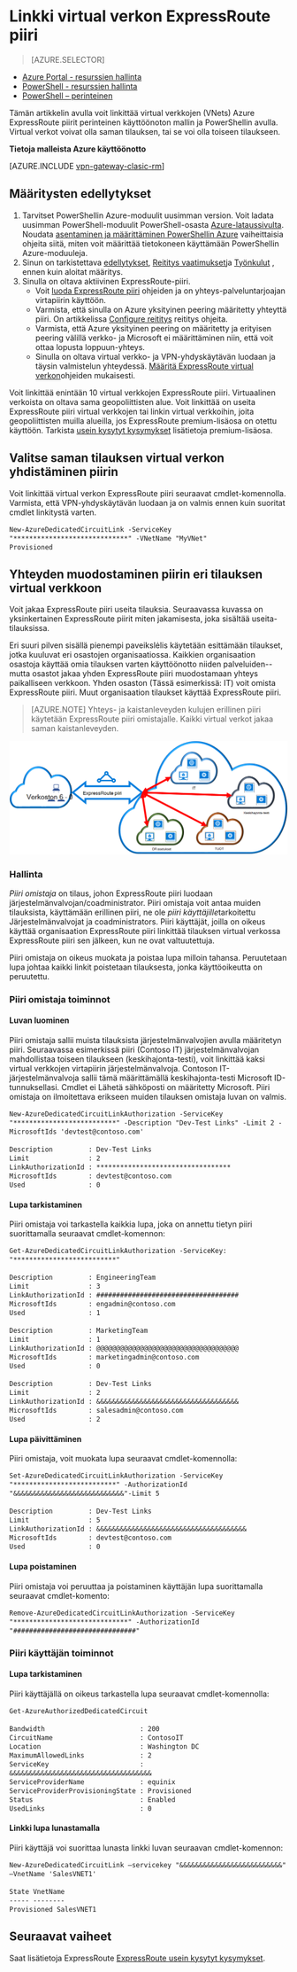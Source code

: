 <properties
   pageTitle="Linkki virtual verkon ExpressRoute piiri perinteinen käyttöönoton mallin ja PowerShellin avulla | Microsoft Azure"
   description="Tässä asiakirjassa on yleiskatsaus siitä, miten virtual verkkojen (VNets) ExpressRoute piirit perinteinen käyttöönoton mallin ja PowerShellin avulla."
   services="expressroute"
   documentationCenter="na"
   authors="ganesr"
   manager="carmonm"
   editor=""
   tags="azure-service-management"/>
<tags
   ms.service="expressroute"
   ms.devlang="na"
   ms.topic="article"
   ms.tgt_pltfrm="na"
   ms.workload="infrastructure-services"
   ms.date="10/10/2016"
   ms.author="ganesr" />

# <a name="link-a-virtual-network-to-an-expressroute-circuit"></a>Linkki virtual verkon ExpressRoute piiri

> [AZURE.SELECTOR]
- [Azure Portal - resurssien hallinta](expressroute-howto-linkvnet-portal-resource-manager.md)
- [PowerShell - resurssien hallinta](expressroute-howto-linkvnet-arm.md)
- [PowerShell – perinteinen](expressroute-howto-linkvnet-classic.md)



Tämän artikkelin avulla voit linkittää virtual verkkojen (VNets) Azure ExpressRoute piirit perinteinen käyttöönoton mallin ja PowerShellin avulla. Virtual verkot voivat olla saman tilauksen, tai se voi olla toiseen tilaukseen.

**Tietoja malleista Azure käyttöönotto**

[AZURE.INCLUDE [vpn-gateway-clasic-rm](../../includes/vpn-gateway-classic-rm-include.md)]

## <a name="configuration-prerequisites"></a>Määritysten edellytykset

1. Tarvitset PowerShellin Azure-moduulit uusimman version. Voit ladata uusimman PowerShell-moduulit PowerShell-osasta [Azure-lataussivulta](https://azure.microsoft.com/downloads/). Noudata [asentaminen ja määrittäminen PowerShellin Azure](../powershell-install-configure.md) vaiheittaisia ohjeita siitä, miten voit määrittää tietokoneen käyttämään PowerShellin Azure-moduuleja.
2. Sinun on tarkistettava [edellytykset](expressroute-prerequisites.md), [Reititys vaatimukset](expressroute-routing.md)ja [Työnkulut](expressroute-workflows.md) , ennen kuin aloitat määritys.
3. Sinulla on oltava aktiivinen ExpressRoute-piiri.
    - Voit [luoda ExpressRoute piiri](expressroute-howto-circuit-classic.md) ohjeiden ja on yhteys-palveluntarjoajan virtapiirin käyttöön.
    - Varmista, että sinulla on Azure yksityinen peering määritetty yhteyttä piiri. On artikkelissa [Configure reititys](expressroute-howto-routing-classic.md) reititys ohjeita.
    - Varmista, että Azure yksityinen peering on määritetty ja erityisen peering välillä verkko- ja Microsoft ei määrittäminen niin, että voit ottaa lopusta loppuun-yhteys.
    - Sinulla on oltava virtual verkko- ja VPN-yhdyskäytävän luodaan ja täysin valmistelun yhteydessä. [Määritä ExpressRoute virtual verkon](expressroute-howto-vnet-portal-classic.md)ohjeiden mukaisesti.

Voit linkittää enintään 10 virtual verkkojen ExpressRoute piiri. Virtuaalinen verkoista on oltava sama geopoliittisten alue. Voit linkittää on useita ExpressRoute piiri virtual verkkojen tai linkin virtual verkkoihin, joita geopoliittisten muilla alueilla, jos ExpressRoute premium-lisäosa on otettu käyttöön. Tarkista [usein kysytyt kysymykset](expressroute-faqs.md) lisätietoja premium-lisäosa.

## <a name="connect-a-virtual-network-in-the-same-subscription-to-a-circuit"></a>Valitse saman tilauksen virtual verkon yhdistäminen piirin

Voit linkittää virtual verkon ExpressRoute piiri seuraavat cmdlet-komennolla. Varmista, että VPN-yhdyskäytävän luodaan ja on valmis ennen kuin suoritat cmdlet linkitystä varten.

    New-AzureDedicatedCircuitLink -ServiceKey "*****************************" -VNetName "MyVNet"
    Provisioned

## <a name="connect-a-virtual-network-in-a-different-subscription-to-a-circuit"></a>Yhteyden muodostaminen piirin eri tilauksen virtual verkkoon

Voit jakaa ExpressRoute piiri useita tilauksia. Seuraavassa kuvassa on yksinkertainen ExpressRoute piirit miten jakamisesta, joka sisältää useita-tilauksissa.

Eri suuri pilven sisällä pienempi paveikslėlis käytetään esittämään tilaukset, jotka kuuluvat eri osastojen organisaatiossa. Kaikkien organisaation osastoja käyttää omia tilauksen varten käyttöönotto niiden palveluiden--mutta osastot jakaa yhden ExpressRoute piiri muodostamaan yhteys paikalliseen verkkoon. Yhden osaston (Tässä esimerkissä: IT) voit omista ExpressRoute piiri. Muut organisaation tilaukset käyttää ExpressRoute piiri.

>[AZURE.NOTE] Yhteys- ja kaistanleveyden kulujen erillinen piiri käytetään ExpressRoute piiri omistajalle. Kaikki virtual verkot jakaa saman kaistanleveyden.

![Usean tilauksen yhteys](./media/expressroute-howto-linkvnet-classic/cross-subscription.png)

### <a name="administration"></a>Hallinta

*Piiri omistaja* on tilaus, johon ExpressRoute piiri luodaan järjestelmänvalvojan/coadministrator. Piiri omistaja voit antaa muiden tilauksista, käyttämään erillinen piiri, ne ole *piiri käyttäjille*tarkoitettu Järjestelmänvalvojat ja coadministrators. Piiri käyttäjät, joilla on oikeus käyttää organisaation ExpressRoute piiri linkittää tilauksen virtual verkossa ExpressRoute piiri sen jälkeen, kun ne ovat valtuutettuja.

Piiri omistaja on oikeus muokata ja poistaa lupa milloin tahansa. Peruutetaan lupa johtaa kaikki linkit poistetaan tilauksesta, jonka käyttöoikeutta on peruutettu.

### <a name="circuit-owner-operations"></a>Piiri omistaja toiminnot

#### <a name="creating-an-authorization"></a>Luvan luominen

Piiri omistaja sallii muista tilauksista järjestelmänvalvojien avulla määritetyn piiri. Seuraavassa esimerkissä piiri (Contoso IT) järjestelmänvalvojan mahdollistaa toiseen tilaukseen (keskihajonta-testi), voit linkittää kaksi virtual verkkojen virtapiirin järjestelmänvalvoja. Contoson IT-järjestelmänvalvoja sallii tämä määrittämällä keskihajonta-testi Microsoft ID-tunnuksellasi. Cmdlet ei Lähetä sähköposti on määritetty Microsoft. Piiri omistaja on ilmoitettava erikseen muiden tilauksen omistaja luvan on valmis.

    New-AzureDedicatedCircuitLinkAuthorization -ServiceKey "**************************" -Description "Dev-Test Links" -Limit 2 -MicrosoftIds 'devtest@contoso.com'

    Description         : Dev-Test Links
    Limit               : 2
    LinkAuthorizationId : **********************************
    MicrosoftIds        : devtest@contoso.com
    Used                : 0

#### <a name="reviewing-authorizations"></a>Lupa tarkistaminen

Piiri omistaja voi tarkastella kaikkia lupa, joka on annettu tietyn piiri suorittamalla seuraavat cmdlet-komennon:

    Get-AzureDedicatedCircuitLinkAuthorization -ServiceKey: "**************************"

    Description         : EngineeringTeam
    Limit               : 3
    LinkAuthorizationId : ####################################
    MicrosoftIds        : engadmin@contoso.com
    Used                : 1

    Description         : MarketingTeam
    Limit               : 1
    LinkAuthorizationId : @@@@@@@@@@@@@@@@@@@@@@@@@@@@@@@@@@@@
    MicrosoftIds        : marketingadmin@contoso.com
    Used                : 0

    Description         : Dev-Test Links
    Limit               : 2
    LinkAuthorizationId : &&&&&&&&&&&&&&&&&&&&&&&&&&&&&&&&&&&&
    MicrosoftIds        : salesadmin@contoso.com
    Used                : 2


#### <a name="updating-authorizations"></a>Lupa päivittäminen

Piiri omistaja, voit muokata lupa seuraavat cmdlet-komennolla:

    Set-AzureDedicatedCircuitLinkAuthorization -ServiceKey "**************************" -AuthorizationId "&&&&&&&&&&&&&&&&&&&&&&&&&&&&"-Limit 5

    Description         : Dev-Test Links
    Limit               : 5
    LinkAuthorizationId : &&&&&&&&&&&&&&&&&&&&&&&&&&&&&&&&&&&&&&
    MicrosoftIds        : devtest@contoso.com
    Used                : 0


#### <a name="deleting-authorizations"></a>Lupa poistaminen

Piiri omistaja voi peruuttaa ja poistaminen käyttäjän lupa suorittamalla seuraavat cmdlet-komento:

    Remove-AzureDedicatedCircuitLinkAuthorization -ServiceKey "*****************************" -AuthorizationId "###############################"


### <a name="circuit-user-operations"></a>Piiri käyttäjän toiminnot

#### <a name="reviewing-authorizations"></a>Lupa tarkistaminen

Piiri käyttäjällä on oikeus tarkastella lupa seuraavat cmdlet-komennolla:

    Get-AzureAuthorizedDedicatedCircuit

    Bandwidth                        : 200
    CircuitName                      : ContosoIT
    Location                         : Washington DC
    MaximumAllowedLinks              : 2
    ServiceKey                       : &&&&&&&&&&&&&&&&&&&&&&&&&&&&&&&&&&&&
    ServiceProviderName              : equinix
    ServiceProviderProvisioningState : Provisioned
    Status                           : Enabled
    UsedLinks                        : 0

#### <a name="redeeming-link-authorizations"></a>Linkki lupa lunastamalla

Piiri käyttäjä voi suorittaa lunasta linkki luvan seuraavan cmdlet-komennon:

    New-AzureDedicatedCircuitLink –servicekey "&&&&&&&&&&&&&&&&&&&&&&&&&&" –VnetName 'SalesVNET1'

    State VnetName
    ----- --------
    Provisioned SalesVNET1

## <a name="next-steps"></a>Seuraavat vaiheet

Saat lisätietoja ExpressRoute [ExpressRoute usein kysytyt kysymykset](expressroute-faqs.md).
